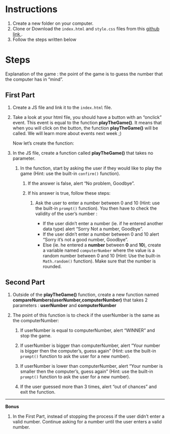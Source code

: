 # Instructions


1. Create a new folder on your computer.
2. Clone or Download the `index.html` and `style.css` files from this [ github link ](https://github.com/devtlv/Playthegame_MiniProject_W2D5).
3. Follow the steps written below


# Steps

Explanation of the game : the point of the game is to guess the number that the computer has in “mind”.


## First Part

1. Create a JS file and link it to the `index.html` file.

2. Take a look at your html file, you should have a button with an “onclick” event. This event is equal to the function **playTheGame()**. It means that when you will click on the button, the function **playTheGame()** will be called.
We will learn more about events next week ;)


    Now let’s create the function:

3. In the JS file, create a function called **playTheGame()** that takes no parameter.
    1. In the function, start by asking the user if they would like to play the game (Hint: use the built-in `confirm()` function).

        1. If the answer is false, alert “No problem, Goodbye”.

        2. If his answer is true, follow these steps:
            1. Ask the user to enter a number between 0 and 10 (Hint: use the built-in `prompt()` function). You then have to check the validity of the user’s number :

                * If the user didn’t enter a number (ie. if he entered another data type) alert “Sorry Not a number, Goodbye”.
                * If the user didn’t enter a number between 0 and 10 alert “Sorry it’s not a good number, Goodbye”.
                * Else (ie. he entered a **number** between **0** and **10**), create a variable named `computerNumber` where the value is a random number between 0 and 10 (Hint: Use the built-in `Math.random()` function). Make sure that the number is rounded.


## Second Part

1. Outside of the **playTheGame()** function, create a new function named **compareNumbers(userNumber,computerNumber)** that takes 2 parameters : **userNumber** and **computerNumber**

2. The point of this function is to check if the userNumber is the same as the computerNumber:
    1. If userNumber is equal to computerNumber, alert “WINNER” and stop the game.

    2. If userNumber is bigger than computerNumber, alert “Your number is bigger then the computer’s, guess again” (Hint: use the built-in `prompt()` function to ask the user for a new number).

    3. If userNumber is lower than computerNumber, alert “Your number is smaller then the computer’s, guess again” (Hint: use the built-in `prompt()` function to ask the user for a new number).

    4. If the user guessed more than 3 times, alert “out of chances” and exit the function.

----------

**Bonus**

1. In the First Part, instead of stopping the process if the user didn’t enter a valid number. Continue asking for a number until the user enters a valid number.
